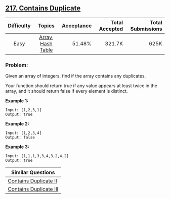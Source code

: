 ## [217. Contains Duplicate](https://leetcode.com/problems/contains-duplicate/)

| Difficulty | Topics | Acceptance | Total Accepted | Total Submissions |
| :-: | :-: | --: | --: | --: |
| Easy | [Array](https://leetcode.com/tag/array/), [Hash Table](https://leetcode.com/tag/hash-table/) | 51.48% | 321.7K | 625K |

### Problem:

Given an array of integers, find if the array contains any duplicates.

Your function should return true if any value appears at least twice in the array, and it should return false if every element is distinct.

**Example 1:**

```
Input: [1,2,3,1]
Output: true
```

**Example 2:**

```
Input: [1,2,3,4]
Output: false
```

**Example 3:**

```
Input: [1,1,1,3,3,4,3,2,4,2]
Output: true
```

| Similar Questions |
| --- |
| [Contains Duplicate II](https://leetcode.com/problems/contains-duplicate-ii/) |
| [Contains Duplicate III](https://leetcode.com/problems/contains-duplicate-iii/) |

